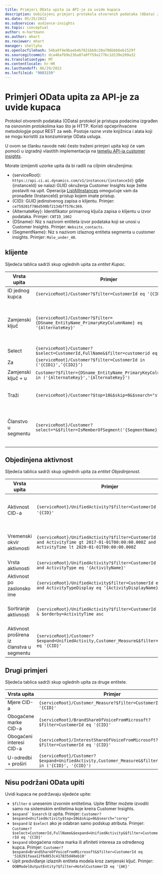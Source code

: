 ```yaml
---
title: Primjeri OData upita za API-je za uvide kupaca
description: Uobičajeni primjeri protokola otvorenih podataka (OData) za pretraživanje API-ja Customer Insights za pregled podataka.
ms.date: 05/25/2022
ms.subservice: audience-insights
ms.topic: conceptual
author: m-hartmann
ms.author: mhart
ms.reviewer: mhart
manager: shellyha
ms.openlocfilehash: 54ba9f4e9baeb4b7021bb8c20a706bbb6eb1529f
ms.sourcegitcommit: dca46afb9e23ba87a0ff59a1776c1d139e209a32
ms.translationtype: MT
ms.contentlocale: hr-HR
ms.lasthandoff: 06/29/2022
ms.locfileid: "9083159"
---
```

# <a name="odata-query-examples-for-customer-insights-apis"></a>Primjeri OData upita za API-je za uvide kupaca

Protokol otvorenih podataka (OData) protokol je pristupa podacima izgrađen na osnovnim protokolima kao što je HTTP. Koristi općeprihvaćene metodologije poput REST za web. Postoje razne vrste knjižnica i alata koji se mogu koristiti za konzumiranje OData usluga.

U ovom se članku navode neki često traženi primjeri upita koji će vam pomoći u izgradnji vlastitih implementacija na [temelju API-ja customer insights](apis.md).

Morate izmijeniti uzorke upita da bi radili na ciljnim okruženjima: 

- {serviceRoot}: `https://api.ci.ai.dynamics.com/v1/instances/{instanceId}` gdje {instanceId} se nalazi GUID okruženja Customer Insights koje želite postaviti na upit. Operacija [ListAllInstances](https://developer.ci.ai.dynamics.com/api-details#api=CustomerInsights&operation=Get-all-instances) omogućuje vam da pronađete {InstanceId} pristup kojem imate pristup.
- {CID}: GUID jedinstvenog zapisa o klijentu. Primjer: `ce759201f786d590bf2134bff576c369`.
- {AlternateKey}: Identifikator primarnog ključa zapisa o klijentu u izvor podataka. Primjer: `CNTID_1002`
- {DSname}: Niz s nazivom entiteta izvor podataka koji se unosi u Customer Insights. Primjer: `Website_contacts`.
- {SegmentName}: Niz s nazivom izlaznog entiteta segmenta u customer insights. Primjer: `Male_under_40`.

## <a name="customer"></a>klijente

Sljedeća tablica sadrži skup oglednih upita za *entitet Kupac*.

|Vrsta upita |Primjer  | Napomena  |
|---------|---------|---------|
|ID jednog kupca     | `{serviceRoot}/Customer?$filter=CustomerId eq '{CID}'`          |  |
|Zamjenski ključ    | `{serviceRoot}/Customer?$filter={DSname_EntityName_PrimaryKeyColumnName} eq '{AlternateKey}'`         |  Zamjenski ključevi i dalje postoje u jedinstvenom entitetu klijenta       |
|Select   | `{serviceRoot}/Customer?$select=CustomerId,FullName&$filter=customerid eq '1'`        |         |
|Za    | `{serviceRoot}/Customer?$filter=CustomerId in ('{CID1}',’{CID2}’)`        |         |
|Zamjenski ključ + u   | `Customer?$filter={DSname_EntityName_PrimaryKeyColumnName} in ('{AlternateKey}','{AlternateKey}')`         |         |
|Traži  | `{serviceRoot}/Customer?$top=10&$skip=0&$search="string"`        |   Vraća prvih 10 rezultata za niz za pretraživanje      |
|Članstvo u segmentu  | `{serviceRoot}/Customer?select=*&$filter=IsMemberOfSegment('{SegmentName}')&$top=10`     | Vraća unaprijed postavljeni broj redaka iz entiteta segmentacije.      |

## <a name="unified-activity"></a>Objedinjena aktivnost

Sljedeća tablica sadrži skup oglednih upita za *entitet Objedinjenost*.

|Vrsta upita |Primjer  | Napomena  |
|---------|---------|---------|
|Aktivnost CID-a     | `{serviceRoot}/UnifiedActivity?$filter=CustomerId eq '{CID}'`          | Navodi aktivnosti određenog profila klijenta |
|Vremenski okvir aktivnosti    | `{serviceRoot}/UnifiedActivity?$filter=CustomerId eq '{CID}' and ActivityTime gt 2017-01-01T00:00:00.000Z and ActivityTime lt 2020-01-01T00:00:00.000Z`     |  Aktivnosti korisničkog profila u vremenski okvir       |
|Vrsta aktivnosti    |   `{serviceRoot}/UnifiedActivity?$filter=CustomerId eq '{CID}' and ActivityType eq '{ActivityName}'`        |         |
|Aktivnost po zaslonsko ime     | `{serviceRoot}/UnifiedActivity$filter=CustomerId eq ‘{CID}’ and ActivityTypeDisplay eq ‘{ActivityDisplayName}’`        | |
|Sortiranje aktivnosti    | `{serviceRoot}/UnifiedActivity?$filter=CustomerId eq ‘{CID}’ & $orderby=ActivityTime asc`     |  Sortiranje aktivnosti uzlazno ili silazno       |
|Aktivnost proširena iz članstva u segmentu  |   `{serviceRoot}/Customer?$expand=UnifiedActivity,Customer_Measure&$filter=CustomerId eq '{CID}'`     |         |

## <a name="other-examples"></a>Drugi primjeri

Sljedeća tablica sadrži skup oglednih upita za druge entitete.

|Vrsta upita |Primjer  | Napomena  |
|---------|---------|---------|
|Mjere CID-a    | `{serviceRoot}/Customer_Measure?$filter=CustomerId eq '{CID}'`          |  |
|Obogaćene marke CID-a    | `{serviceRoot}/BrandShareOfVoiceFromMicrosoft?$filter=CustomerId eq '{CID}'`  |       |
|Obogaćeni interesi CID-a    |   `{serviceRoot}/InterestShareOfVoiceFromMicrosoft?$filter=CustomerId eq '{CID}'`       |         |
|U-odredbi + proširi     | `{serviceRoot}/Customer?$expand=UnifiedActivity,Customer_Measure&$filter=CustomerId in ('{CID}', '{CID}')`         | |

## <a name="not-supported-odata-queries"></a>Nisu podržani OData upiti

Uvidi kupaca ne podržavaju sljedeće upite:

- `$filter` o unesenim izvornim entitetima. Upite $filter možete izvoditi samo na sistemskim entitetima koje kreira Customer Insights.
- `$expand``$search` iz upita. Primjer: `Customer?$expand=UnifiedActivity$top=10&$skip=0&$search="corey"`
- `$expand` iz `$select` ako je odabran samo podskup atributa. Primjer: `Customer?$select=CustomerId,FullName&$expand=UnifiedActivity&$filter=CustomerId eq '{CID}'`
- `$expand` obogaćena robna marka ili afiniteti interesa za određenog kupca. Primjer: `Customer?$expand=BrandShareOfVoiceFromMicrosoft&$filter=CustomerId eq '518291faaa12f6d853c417835d40eb10'`
- Upit predviđanje izlaznih entiteta modela kroz zamjenski ključ. Primjer: `OOBModelOutputEntity?$filter=HotelCustomerID eq '{AK}'`
